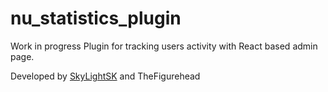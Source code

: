# nu_statistics_plugin
Work in progress
Plugin for tracking users activity with React based admin page.
<p>Developed by <a href="https://github.com/SkyLightSK">SkyLightSK</a> and TheFigurehead</p>
